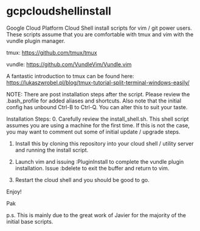 # gcpcloudshellinstall
Google Cloud Platform Cloud Shell install scripts for vim / git power users.  These scripts assume that you are comfortable with tmux and vim with the vundle plugin manager.

tmux: https://github.com/tmux/tmux

vundle: https://github.com/VundleVim/Vundle.vim

A fantastic introduction to tmux can be found here: https://lukaszwrobel.pl/blog/tmux-tutorial-split-terminal-windows-easily/

NOTE: There are post installation steps after the script. Please review the .bash_profile for added aliases and shortcuts. Also note that the initial config has unbound Ctrl-B to Ctrl-Q. You can alter this to suit your taste.

Installation Steps:
0. Carefully review the install_shell.sh. This shell script assumes you are using a machine for the first time. If this is not the case, you may want to comment out some of initial update / upgrade steps.

1. Install this by cloning this repository into your cloud shell / utility server and running the install script.

2. Launch vim and issuing :PluginInstall to complete the vundle plugin installation. Issue :bdelete to exit the buffer and return to vim.

3. Restart the cloud shell and you should be good to go.

Enjoy!

Pak

p.s. This is mainly due to the great work of Javier for the majority of the initial base scripts.
